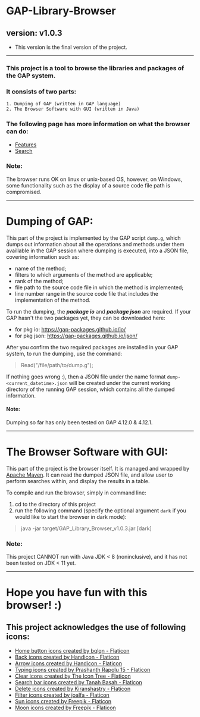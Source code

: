 # GAP-Library-Browser
## version: v1.0.3
* This version is the final version of the project.
------------------------------------------------------------------------------------------------------------------------------
### This project is a tool to browse the libraries and packages of the GAP system.
### It consists of two parts: 
    1. Dumping of GAP (written in GAP language)
    2. The Browser Software with GUI (written in Java)

### The following page has more information on what the browser can do:
* [Features](https://github.com/Frozen-Olaf/GAP-Library-Browser/wiki/Features)
* [Search](https://github.com/Frozen-Olaf/GAP-Library-Browser/wiki/Search)

### Note:
The browser runs OK on linux or unix-based OS, however, on Windows, some functionality such as the display of a source code file path is compromised.

------------------------------------------------------------------------------------
# Dumping of GAP:

This part of the project is implemented by the GAP script `dump.g`, which dumps out information about all the operations and methods under them availlable in the GAP session where dumping is executed, into a JSON file, covering information such as:
  * name of the method;
  * filters to which arguments of the method are applicable;
  * rank of the method;
  * file path to the source code file in which the method is implemented;
  * line number range in the source code file that includes the implementation of the method.

To run the dumping, the ***package io*** and ***package json*** are required.
If your GAP hasn't the two packages yet, they can be downloaded here:
  * for pkg io: https://gap-packages.github.io/io/
  * for pkg json: https://gap-packages.github.io/json/

After you confirm the two required packages are installed in your GAP system,
to run the dumping, use the command: 
> Read("/file/path/to/dump.g");

If nothing goes wrong :), then a JSON file under the name format `dump-<current_datetime>.json` will be created under the current working directory of the running GAP session, which contains all the dumped information.

#### Note:
Dumping so far has only been tested on GAP 4.12.0 & 4.12.1.

------------------------------------------------------------------------------------
# The Browser Software with GUI:

This part of the project is the browser itself.
It is managed and wrapped by [Apache Maven](https://maven.apache.org/index.html).
It can read the dumped JSON file, and allow user to perform searches within, and display the results in a table. 

To compile and run the browser, simply in command line:
  1. cd to the directory of this project
  2. run the following command (specify the optional argument `dark` if you would like to start the browser in dark mode):
> java -jar target/GAP_Library_Browser_v1.0.3.jar [dark]
        
### Note:
This project CANNOT run with Java JDK < 8 (noninclusive), and it has not been tested on JDK < 11 yet.
***

# Hope you have fun with this browser! :)

## This project acknowledges the use of following icons:
* <a href="https://www.flaticon.com/free-icons/home-button" title="home button icons">Home button icons created by bqlqn - Flaticon</a>
* <a href="https://www.flaticon.com/free-icons/back" title="back icons">Back icons created by Handicon - Flaticon</a>
* <a href="https://www.flaticon.com/free-icons/arrow" title="arrow icons">Arrow icons created by Handicon - Flaticon</a>
* <a href="https://www.flaticon.com/free-icons/typing" title="typing icons">Typing icons created by Prashanth Rapolu 15 - Flaticon</a>
* <a href="https://www.flaticon.com/free-icons/clear" title="clear icons">Clear icons created by The Icon Tree - Flaticon</a>
* <a href="https://www.flaticon.com/free-icons/search-bar" title="search bar icons">Search bar icons created by Tanah Basah - Flaticon</a>
* <a href="https://www.flaticon.com/free-icons/delete" title="delete icons">Delete icons created by Kiranshastry - Flaticon</a>
* <a href="https://www.flaticon.com/free-icons/filter" title="filter icons">Filter icons created by joalfa - Flaticon</a>
* <a href="https://www.flaticon.com/free-icons/sun" title="sun icons">Sun icons created by Freepik - Flaticon</a>
* <a href="https://www.flaticon.com/free-icons/moon" title="moon icons">Moon icons created by Freepik - Flaticon</a>
